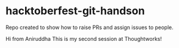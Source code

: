 # hacktoberfest-git-handson
Repo created to show how to raise PRs and assign issues to people.

Hi from Aniruddha
This is my second session at Thoughtworks! 
